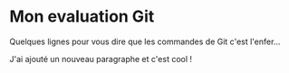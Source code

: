 # Mon evaluation Git

Quelques lignes pour vous dire que les commandes de Git c'est l'enfer...

J'ai ajouté un nouveau paragraphe et c'est cool !